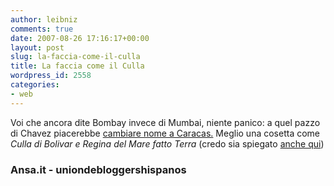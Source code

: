 ```yaml
---
author: leibniz
comments: true
date: 2007-08-26 17:16:17+00:00
layout: post
slug: la-faccia-come-il-culla
title: La faccia come il Culla
wordpress_id: 2558
categories:
- web
---
```


Voi che ancora dite Bombay invece di Mumbai, niente panico: a quel pazzo di Chavez piacerebbe [cambiare nome a Caracas.](http://www.ansa.it/site/notizie/awnplus/topnews/news/2007-08-26_126112723.html) Meglio una cosetta come _Culla di Bolivar e Regina del Mare fatto Terra_ (credo sia spiegato [anche qui](http://www.leibniz-blogs.it/wp-admin/Cuna%20de%20Bol%C3%ADvar%20y%20Reina%20del%20Guaraira%20Repano))


### Ansa.it - uniondebloggershispanos
